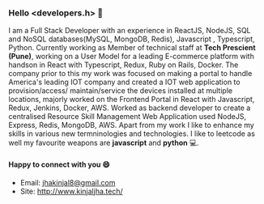 ### Hello <developers.h> 👋

I am a Full Stack Developer with an experience in ReactJS, NodeJS, SQL and NoSQL databases(MySQL, MongoDB, Redis), Javascript , Typescript, Python. Currently working as Member of technical staff at **Tech Prescient (Pune)**, working on a User Model for a leading E-commerce platform with handson in React with Typescript, Redux, Ruby on Rails, Docker. The company prior to this my work was focused on making a portal to handle America's leading IOT company and created a IOT web application to provision/access/ maintain/service the devices installed at multiple locations, majorly worked on the Frontend Portal in React with Javascript, Redux, Jenkins, Docker, AWS. Worked as backend developer to create a centralised Resource Skill Management Web Application used NodeJS, Express, Redis, MongoDB, AWS. Apart from my work I like to enhance my skills in various new termninologies and technologies. I like to leetcode as well my favourite weapons are **javascript** and **python** :computer:. 

#### Happy to connect with you :smile:

- Email: jhakinjal8@gmail.com
- Site: http://www.kinjaljha.tech/

